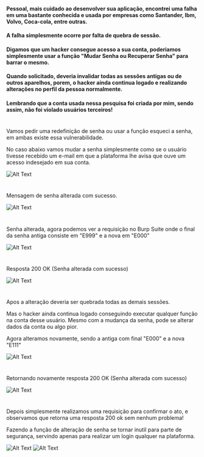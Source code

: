 #### Pessoal, mais cuidado ao desenvolver sua aplicação, encontrei uma falha em uma bastante conhecida e usada por empresas como Santander, Ibm, Volvo, Coca-cola, entre outras.


#### A falha simplesmente ocorre por falta de quebra de sessão. 
#### Digamos que um hacker consegue acesso a sua conta, poderiamos simplesmente usar a função "Mudar Senha ou Recuperar Senha" para barrar o mesmo. 
#### Quando solicitado, deveria invalidar todas as sessões antigas ou de outros aparelhos, porem, o hacker ainda continua logado e  realizando alterações no perfil da pessoa normalmente. 


#### Lembrando que a conta usada nessa pesquisa foi criada por mim, sendo assim, não foi violado usuários terceiros!
#  


Vamos pedir uma redefinição de senha ou usar a função esqueci a senha, em ambas existe essa vulnerabilidade.




No caso abaixo vamos mudar a senha simplesmente como se o usuário tivesse recebido um e-mail em que a plataforma lhe avisa que ouve um acesso indesejado em sua conta.




![Alt Text](https://github.com/giovane999/Insufficient-Session-Expiration/blob/master/Formulario_Altera_Senha.PNG)


#






Mensagem de senha alterada com sucesso.






![Alt Text](https://github.com/giovane999/Insufficient-Session-Expiration/blob/master/Senha_Alterada.PNG)


#






Senha alterada, agora podemos ver a requisição no Burp Suite onde o final da senha antiga consiste em "E999" e a nova em "E000" 


![Alt Text](https://github.com/giovane999/Insufficient-Session-Expiration/blob/master/Burp_Senha_Alterada.PNG)






#






Resposta 200 OK (Senha alterada com sucesso)


![Alt Text](https://github.com/giovane999/Insufficient-Session-Expiration/blob/master/Burp_Senha_Alterada_200_OK.PNG)






# 






Apos a alteração deveria ser quebrada todas as demais sessões. 


Mas o hacker ainda continua logado conseguindo executar qualquer função na conta desse usuário. Mesmo com a mudança da senha, pode se alterar dados da conta ou algo pior.


Agora alteramos novamente, sendo a antiga com final "E000" e a nova "E111"




![Alt Text](https://github.com/giovane999/Insufficient-Session-Expiration/blob/master/Burp_Repeater_Request_Senha.PNG)






#






Retornando novamente resposta 200 OK (Senha alterada com sucesso)
 
![Alt Text](https://github.com/giovane999/Insufficient-Session-Expiration/blob/master/Burp_Repeater_Request_Senha_200_OK.PNG)






#






Depois simplesmente realizamos uma requisição para confirmar o ato, e observamos que retorna uma resposta 200 ok sem nenhum problema!


Fazendo a função de alteração de senha se tornar inutil para parte de segurança, servindo apenas para realizar um login qualquer na plataforma.

![Alt Text](https://github.com/giovane999/Insufficient-Session-Expiration/blob/master/Burp_Repeater_Request_User.PNG)
![Alt Text](https://github.com/giovane999/Insufficient-Session-Expiration/blob/master/Burp_Repeater_200_Ok.PNG)
